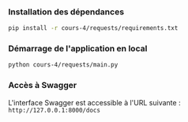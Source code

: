 ### Installation des dépendances
```bash
pip install -r cours-4/requests/requirements.txt
```

### Démarrage de l'application en local
```bash
python cours-4/requests/main.py
```

### Accès à Swagger
L'interface Swagger est accessible à l'URL suivante : `http://127.0.0.1:8000/docs`